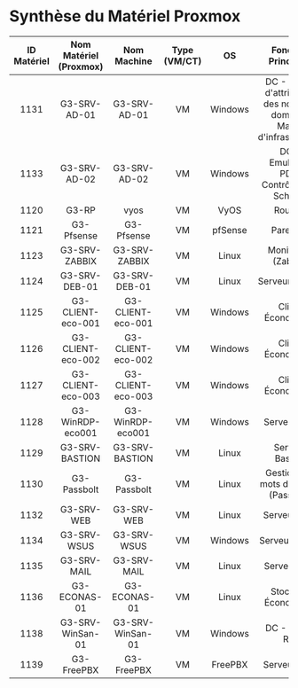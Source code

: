 # Synthèse du Matériel Proxmox

|       ID Matériel      |       Nom Matériel (Proxmox)    | Nom Machine  | Type (VM/CT) | OS  | Fonction Principale | Carte Réseau (vmbr) | IP/CIDR | Disques (Nb) | Taille Disque (Go) | Libre (Go) | Libre (%) | RAM Totale (Go) | RAM Utilisée (%) |
|:-:|:-:|:-:|:-:|:-:|:-:|:-:|:-:|:-:|:-:|:-:|:-:|:-:|:-:|
| 1131        | G3-SRV-AD-01           | G3-SRV-AD-01        | VM           | Windows  | DC - Maître d'attribution des noms de domaine, Maître d'infrastructure             | vmbr7              | 10.10.7.254/16   | 1           | 32                 | -          | -         | -               | -                |
| 1133        | G3-SRV-AD-02           | G3-SRV-AD-02        | VM           | Windows  | DC - Emulateur PDC, Contrôleur de Schéma                                           | vmbr7              | 10.10.7.253/16   | 1            | 32                 | -          | -         | -               | -                |
| 1120        | G3-RP                  | vyos                | VM           | VyOS     | Routeur                                                                            | -                  | -                 | 1            | 5                 | -          | -         | -               | -                |
| 1121        | G3-Pfsense             | G3-Pfsense          | VM           | pfSense  | Pare-feu                                                                           | vmbr7              | 10.10.255.254/16 | 1            | 40                | -          | -         | -               | -                |
| 1123        | G3-SRV-ZABBIX          | G3-SRV-ZABBIX       | VM           | Linux    | Monitoring (Zabbix)                                                                | vmbr7              | 10.10.7.241/16   | 1            | 32                 | -          | -         | -               | -                |
| 1124        | G3-SRV-DEB-01          | G3-SRV-DEB-01       | VM           | Linux    | Serveur Debian                                                                     | vmbr7              | 10.10.7.252/16   | 1           | 32               | -          | -         | -               | -                |
| 1125        | G3-CLIENT-eco-001      | G3-CLIENT-eco-001   | VM           | Windows  | Client Économique                                                                  | vmbr7              | 10.10.7.251/16   | 2            | 50+10                | -          | -         | -               | -                |
| 1126        | G3-CLIENT-eco-002      | G3-CLIENT-eco-002   | VM           | Windows  | Client Économique                                                                  | vmbr1              | 10.10.7.250/16   | 1            | 50                 | -          | -         | -               | -                |
| 1127        | G3-CLIENT-eco-003      | G3-CLIENT-eco-003   | VM           | Windows  | Client Économique                                                                  | vmbr1              | 10.10.7.249/16   | 1           | 50                 | -          | -         | -               | -                |
| 1128        | G3-WinRDP-eco001       | G3-WinRDP-eco001    | VM           | Windows  | Serveur RDP                                                                        | vmbr7              | 10.10.7.247/16   | 1            | 40                 | -          | -         | -               | -                |
| 1129        | G3-SRV-BASTION         | G3-SRV-BASTION      | VM           | Linux    | Serveur Bastion                                                                    | vmbr7              | 10.12.7.154/16   | 1            | 40                 | -          | -         | -               | -                |
| 1130        | G3-Passbolt            | G3-Passbolt         | VM           | Linux    | Gestion des mots de passe (Passbolt)                                               | vmbr7              | 10.10.7.220/16   | 1            | 32                 | -          | -         | -               | -                |
| 1132        | G3-SRV-WEB             | G3-SRV-WEB          | VM           | Linux    | Serveur Web                                                                        | vmbr7              | 10.12.7.125/16   | 1            | 25                 | -          | -         | -               | -                |
| 1134        | G3-SRV-WSUS            | G3-SRV-WSUS         | VM           | Windows  | Serveur WSUS                                                                       | vmbr7              | 10.10.7.246/16   | 1            | 32                | -          | -         | -               | -                |
| 1135        | G3-SRV-MAIL            | G3-SRV-MAIL         | VM           | Linux    | Serveur Mail                                                                       | vmbr7              | 10.12.7.150/16   | 1           | 20                 | -          | -         | -               | -                |
| 1136        | G3-ECONAS-01           | G3-ECONAS-01        | VM           | Linux    | Stockage Économique                                                                | vmbr7              | 10.10.7.240/16   | 2            | 30+20                 | -          | -         | -               | -                |
| 1138        | G3-SRV-WinSan-01       | G3-SRV-WinSan-01    | VM           | Windows  | DC - Maître RID                                                                    | vmbr7              | 10.10.7.230/16   | 3          | 30+10+10                 | -          | -         | -               | -                |
| 1139        | G3-FreePBX             | G3-FreePBX          | VM           | FreePBX  | Serveur VoIP                                                                       | vmbr7              | 10.10.0.1/16     | 1            | 32                 | -          | -         | -               | -                |
